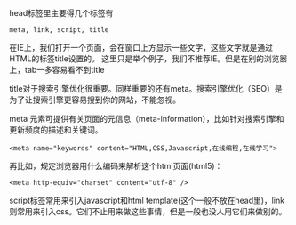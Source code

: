 head标签里主要得几个标签有

    meta, link, script, title
    
在IE上，我们打开一个页面，会在窗口上方显示一些文字，这些文字就是通过HTML的标签title设置的。
这里只是举个例子，我们不推荐IE。但是在别的浏览器上，tab一多容易看不到title

title对于搜索引擎优化很重要。同样重要的还有meta。搜索引擎优化（SEO）是为了让搜索引擎更容易搜到你的网站，不能忽视。

meta 元素可提供有关页面的元信息（meta-information），比如针对搜索引擎和更新频度的描述和关键词。

    <meta name="keywords" content="HTML,CSS,Javascript,在线编程,在线学习">

再比如，规定浏览器用什么编码来解析这个html页面(html5)：
    
    <meta http-equiv="charset" content="utf-8" />

script标签常用来引入javascript和html template(这个一般不放在head里)，link则常用来引入css。它们不止用来做这些事情，但是一般也没人用它们来做别的。

